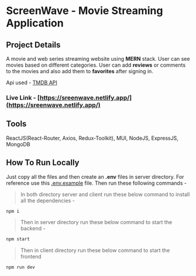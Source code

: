 # ScreenWave - Movie Streaming Application

## Project Details

A movie and web series streaming website using **MERN** stack. User can see movies based on different categories. User can add **reviews** or comments to the movies and also add them to **favorites** after signing in.

Api used - [TMDB API](https://developer.themoviedb.org/reference/intro/getting-started)

### Live Link - [https://sreenwave.netlify.app/](https://sreenwave.netlify.app/)

## Tools

ReactJS(React-Router, Axios, Redux-Toolkit), MUI, NodeJS, ExpressJS, MongoDB

## How To Run Locally

Just copy all the files and then create an **.env** files in server directory. For reference use this [.env.example](./server/) file. Then run these following commands -

> In both directory server and client run these below command to install all the dependencies -

```bash
npm i
```

> Then in server directory run these below command to start the backend -

```bash
npm start
```

> Then in client directory run these below command to start the frontend

```bash
npm run dev
```
